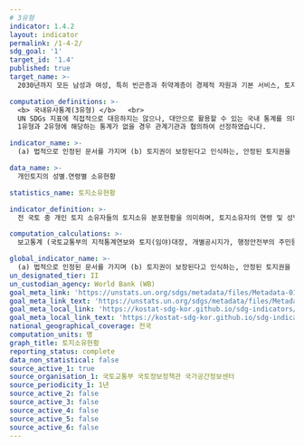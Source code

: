 ```yaml
---
# 3유형 
indicator: 1.4.2
layout: indicator
permalink: /1-4-2/
sdg_goal: '1'
target_id: '1.4'
published: true
target_name: >-
  2030년까지 모든 남성과 여성, 특히 빈곤층과 취약계층이 경제적 자원과 기본 서비스, 토지와 기타 형태의 재산에 대한 소유와 통제, 상속, 천연자원, 적정 신기술 및 소액금융을 포함한 금융서비스에 공평하게 접근할 수 있는 권리 보장

computation_definitions: >-
  <b> 국내유사통계(3유형) </b>   <br>
  UN SDGs 지표에 직접적으로 대응하지는 않으나, 대안으로 활용할 수 있는 국내 통계를 의미합니다.    <br> 
  1유형과 2유형에 해당하는 통계가 없을 경우 관계기관과 협의하여 선정하였습니다.  

indicator_name: >-
  (a) 법적으로 인정된 문서를 가지며 (b) 토지권이 보장된다고 인식하는, 안정된 토지권을 갖는 성인 인구 비율(성 및 보유형태별)

data_name: >-
  개인토지의 성별․연령별 소유현황 

statistics_name: 토지소유현황

indicator_definition: >-
  전 국토 중 개인 토지 소유자들의 토지소유 분포현황을 의미하며, 토지소유자의 연령 및 성별(주민등록상)을 구분하여 시도별 분포현황을 나타냄    

computation_calculations: >-
  보고통계 (국토교통부의 지적통계연보와 토지(임야)대장, 개별공시지가, 행정안전부의 주민등록전산자료 활용)

global_indicator_name: >-
  (a) 법적으로 인정된 문서를 가지며 (b) 토지권이 보장된다고 인식하는, 안정된 토지권을 갖는 성인 인구 비율(성 및 보유형태별)
un_designated_tier: II
un_custodian_agency: World Bank (WB)
goal_meta_link: 'https://unstats.un.org/sdgs/metadata/files/Metadata-01-04-02.pdf'
goal_meta_link_text: 'https://unstats.un.org/sdgs/metadata/files/Metadata-01-04-02.pdf'
goal_meta_local_link: 'https://kostat-sdg-kor.github.io/sdg-indicators/public/data/Metadata-01-04-02_KOR.pdf'
goal_meta_local_link_text: 'https://kostat-sdg-kor.github.io/sdg-indicators/public/data/Metadata-01-04-02_KOR.pdf'
national_geographical_coverage: 전국
computation_units: 명
graph_title: 토지소유현황
reporting_status: complete
data_non_statistical: false
source_active_1: true
source_organisation_1: 국토교통부 국토정보정책관 국가공간정보센터
source_periodicity_1: 1년
source_active_2: false
source_active_3: false
source_active_4: false
source_active_5: false
source_active_6: false
---
```

